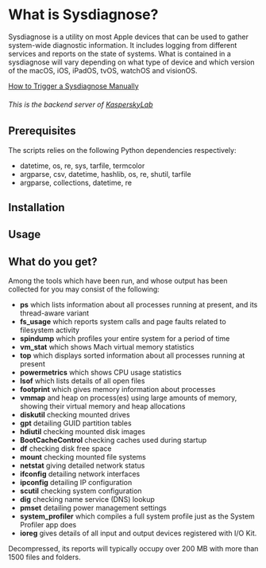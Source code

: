 # What is Sysdiagnose?
Sysdiagnose is a utility on most Apple devices that can be used to gather system-wide diagnostic
information. It includes logging from different services and reports on the state of systems. What
is contained in a sysdiagnose will vary depending on what type of device and which version of the
macOS, iOS, iPadOS, tvOS, watchOS and visionOS.

[How to Trigger a Sysdiagnose Manually](https://hcsonline.com/images/PDFs/Sysdiagnose.pdf)

###### This is the backend server of  [KasperskyLab](https://github.com/KasperskyLab/iShutdown)

## Prerequisites

The scripts relies on the following Python dependencies respectively:
- datetime, os, re, sys, tarfile, termcolor
- argparse, csv, datetime, hashlib, os, re, shutil, tarfile
- argparse, collections, datetime, re 


## Installation

## Usage



## What do you get?

Among the tools which have been run, and whose output has been collected for you may consist of
the following:
- **ps** which lists information about all processes running at present, and its thread-aware variant
- **fs_usage** which reports system calls and page faults related to filesystem activity
- **spindump** which profiles your entire system for a period of time
- **vm_stat** which shows Mach virtual memory statistics
- **top** which displays sorted information about all processes running at present
- **powermetrics** which shows CPU usage statistics
- **lsof** which lists details of all open files
- **footprint** which gives memory information about processes
- **vmmap** and heap on process(es) using large amounts of memory, showing their virtual
memory and heap allocations
- **diskutil** checking mounted drives
- **gpt** detailing GUID partition tables
- **hdiutil** checking mounted disk images
- **BootCacheControl** checking caches used during startup
- **df** checking disk free space
- **mount** checking mounted file systems
- **netstat** giving detailed network status
- **ifconfig** detailing network interfaces
- **ipconfig** detailing IP configuration
- **scutil** checking system configuration
- **dig** checking name service (DNS) lookup
- **pmset** detailing power management settings
- **system_profiler** which compiles a full system profile just as the System Profiler app does
- **ioreg** gives details of all input and output devices registered with I/O Kit.

Decompressed, its reports will typically occupy over 200 MB with more than 1500 files and folders.